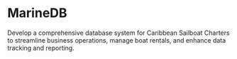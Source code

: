# MarineDB
Develop a comprehensive database system for Caribbean Sailboat Charters to streamline business operations, manage boat rentals, and enhance data tracking and reporting.

